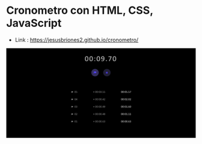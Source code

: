 # Cronometro con HTML, CSS, JavaScript

* Link : https://jesusbriones2.github.io/cronometro/

![Page capture](screenshot.png "screenshot")
